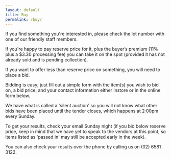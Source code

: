 ```yaml
---
layout: default
title: Buy
permalink: /buy/
---
```


If you find something you're interested in, please check the lot number with one of our friendly staff members.

If you're happy to pay reserve price for it, plus the buyer’s premium (11% plus a $3.30 processing fee) you can take it on the spot (provided it has not already sold and is pending collection).

If you want to offer less than reserve price on something, you will need to place a bid.

Bidding is easy; just fill out a simple form with the item(s) you wish to bid on, a bid price, and your contact information either instore or in the online form below.

We have what is called a 'silent auction' so you will not know what other bids have been placed until the tender closes, which happens at 2:00pm every Sunday.

To get your results, check your email Sunday night (if you bid below reserve price, keep in mind that we have yet to speak to the vendors at this point, so items listed as 'passed in' may still be accepted early in the week).

You can also check your results over the phone by calling us on (02) 6581 3122.
